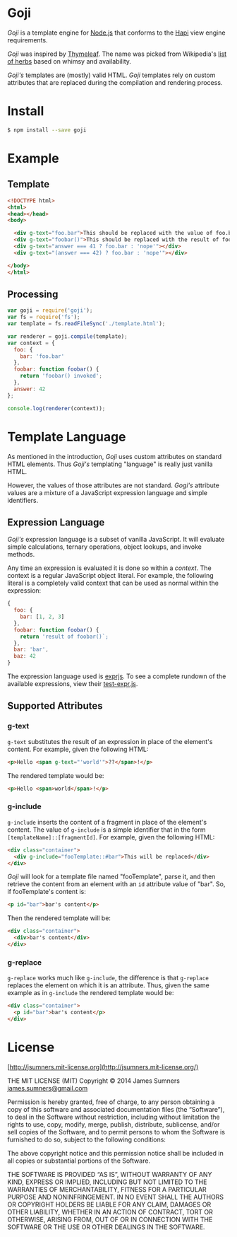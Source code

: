 # Goji

*Goji* is a template engine for [Node.js](https://nodejs.org/) that conforms 
to the [Hapi](https://hapijs.com/) view engine requirements.

*Goji* was inspired by [Thymeleaf](https://www.thymeleaf.org/). The name was
picked from Wikipedia's [list of herbs](https://en.wikipedia.org/wiki/Category:Herbs)
based on whimsy and availability.

*Goji's* templates are (mostly) valid HTML. *Goji* templates rely on custom
attributes that are replaced during the compilation and rendering process.

# Install

```bash
$ npm install --save goji
```

# Example

## Template

```html
<!DOCTYPE html>
<html>
<head></head>
<body>

  <div g-text="foo.bar">This should be replaced with the value of foo.bar</div>
  <div g-text="foobar()">This should be replaced with the result of foobar()</div>
  <div g-text="answer === 41 ? foo.bar : 'nope'"></div>
  <div g-text="(answer === 42) ? foo.bar : 'nope'"></div>

</body>
</html>
```

## Processing

```javascript
var goji = require('goji');
var fs = require('fs');
var template = fs.readFileSync('./template.html');

var renderer = goji.compile(template);
var context = {
  foo: {
    bar: 'foo.bar'
  },
  foobar: function foobar() {
    return 'foobar() invoked';
  },
  answer: 42
};

console.log(renderer(context));
```

# Template Language

As mentioned in the introduction, *Goji* uses custom attributes on standard
HTML elements. Thus *Goji's* templating "language" is really just
vanilla HTML.

However, the values of those attributes are not standard. *Gogi's*
attribute values are a mixture of a JavaScript expression language
and simple identifiers.

## Expression Language

*Goji's* expression language is a subset of vanilla JavaScript. It will
evaluate simple calculations, ternary operations, object lookups, and
invoke methods.

Any time an expression is evaluated it is done so within a *context*. The
context is a regular JavaScript object literal. For example, the following
literal is a completely valid context that can be used as normal within
the expression:

```javascript
{
  foo: {
    bar: [1, 2, 3]
  },
  foobar: function foobar() {
    return 'result of foobar()`;
  },
  bar: 'bar',
  baz: 42
}
```

The expression language used is
[exprjs](https://github.com/jleibund/exprjs/). To see a complete rundown
of the available expressions, view their
[test-expr.js](https://github.com/jleibund/exprjs/blob/master/test/test-expr.js).

## Supported Attributes

### g-text
`g-text` substitutes the result of an expression in place of the element's
content. For example, given the following HTML:

```html
<p>Hello <span g-text="'world'">??</span>!</p>
```

The rendered template would be:

```html
<p>Hello <span>world</span>!</p>
```

### g-include
`g-include` inserts the content of a fragment in place of the element's
content. The value of `g-include` is a simple identifier that in the form
`[templateName]::[fragmentId]`. For example, given the following HTML:

```html
<div class="container">
  <div g-include="fooTemplate::#bar">This will be replaced</div>
</div>
```

*Goji* will look for a template file named "fooTemplate", parse it, and then
retrieve the content from an element with an `id` attribute value of "bar".
So, if fooTemplate's content is:

```html
<p id="bar">bar's content</p>
```

Then the rendered template will be:

```html
<div class="container">
  <div>bar's content</div>
</div>
```

### g-replace
`g-replace` works much like `g-include`, the difference is that `g-replace`
replaces the element on which it is an attribute. Thus, given the same
example as in `g-include` the rendered template would be:

```html
<div class="container">
  <p id="bar">bar's content</p>
</div>
```

# License

[http://jsumners.mit-license.org](http://jsumners.mit-license.org/)

THE MIT LICENSE (MIT) Copyright © 2014 James Sumners james.sumners@gmail.com

Permission is hereby granted, free of charge, to any person obtaining a copy of this software and associated documentation files (the “Software”), to deal in the Software without restriction, including without limitation the rights to use, copy, modify, merge, publish, distribute, sublicense, and/or sell copies of the Software, and to permit persons to whom the Software is furnished to do so, subject to the following conditions:

The above copyright notice and this permission notice shall be included in all copies or substantial portions of the Software.

THE SOFTWARE IS PROVIDED “AS IS”, WITHOUT WARRANTY OF ANY KIND, EXPRESS OR IMPLIED, INCLUDING BUT NOT LIMITED TO THE WARRANTIES OF MERCHANTABILITY, FITNESS FOR A PARTICULAR PURPOSE AND NONINFRINGEMENT. IN NO EVENT SHALL THE AUTHORS OR COPYRIGHT HOLDERS BE LIABLE FOR ANY CLAIM, DAMAGES OR OTHER LIABILITY, WHETHER IN AN ACTION OF CONTRACT, TORT OR OTHERWISE, ARISING FROM, OUT OF OR IN CONNECTION WITH THE SOFTWARE OR THE USE OR OTHER DEALINGS IN THE SOFTWARE.